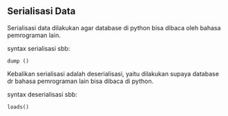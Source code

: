 ## Serialisasi Data

Serialisasi data dilakukan agar database di python bisa dibaca oleh bahasa pemrograman lain.

syntax serialisasi sbb:
```
dump ()
```
Kebalikan serialisasi adalah deserialisasi, yaitu dilakukan supaya database dr bahasa pemrograman lain bisa dibaca di python.

syntax deserialisasi sbb:
```
loads()
```
